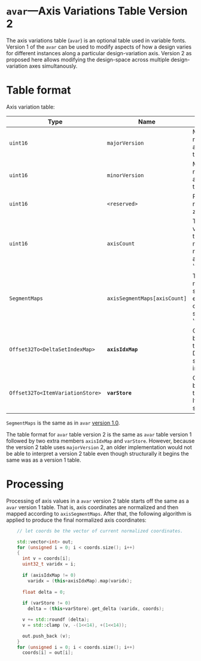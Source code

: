 # `avar`—Axis Variations Table Version 2

The axis variations table (`avar`) is an optional table used in variable fonts. Version 1 of the `avar` can be used to modify aspects of how a design varies for different instances along a particular design-variation axis. Version 2 as proposed here allows modifying the design-space across multiple design-variation axes simultanously.

# Table format

Axis variation table:

| Type	| Name	| Description |
| ------|-------|-------------|
| `uint16`	| `majorVersion`	| Major version number of the axis variations table — set to 2. |
| `uint16`	| `minorVersion`	| Minor version number of the axis variations table — set to 0. |
| `uint16`	| `<reserved>`	| Permanently reserved; set to zero. |
| `uint16`	| `axisCount`	| The number of variation axes for this font. This must be the same number as axisCount in the 'fvar' table. |
| `SegmentMaps`	| `axisSegmentMaps[axisCount]`	| The segment maps array — one segment map for each axis, in the order of axes specified in the 'fvar' table. |
| `Offset32To<DeltaSetIndexMap>` | **`axisIdxMap`** | Offset from beginning of the table, to optional DeltaSetIndexMap storing variation index mapping. |
| `Offset32To<ItemVariationStore>` | **`varStore`** | Offset from beginning of the table, to optional ItemVariationStore storing variations. |

 `SegmentMaps` is the same as in `avar` [version 1.0](https://docs.microsoft.com/en-us/typography/opentype/spec/avar#table-formats).

The table format for `avar` table version 2 is the same as `avar` table version 1 followed by two extra members `axisIdxMap` and `varStore`. However, because the version 2 table uses `majorVersion` 2, an older implementation would not be able to interpret a version 2 table even though structurally it begins the same was as a version 1 table.

# Processing

Processing of axis values in a `avar` version 2 table starts off the same as a `avar` version 1 table. That is, axis coordinates are normalized and then mapped according to `axisSegmentMaps`. After that, the following algorithm is applied to produce the final normalized axis coordinates:

```c++
    // let coords be the vector of current normalized coordinates.

    std::vector<int> out;
    for (unsigned i = 0; i < coords.size(); i++)
    {
      int v = coords[i];
      uint32_t varidx = i;
      
      if (axisIdxMap != 0)
        varidx = (this+axisIdxMap).map(varidx);
      
      float delta = 0;
      
      if (varStore != 0)
        delta = (this+varStore).get_delta (varidx, coords);

      v += std::roundf (delta);
      v = std::clamp (v, -(1<<14), +(1<<14));

      out.push_back (v);
    }
    for (unsigned i = 0; i < coords.size(); i++)
      coords[i] = out[i];
```


